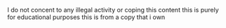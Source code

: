 I do not concent to any illegal activity or coping this content this is purely for educational purposes
this is from a copy that i own
